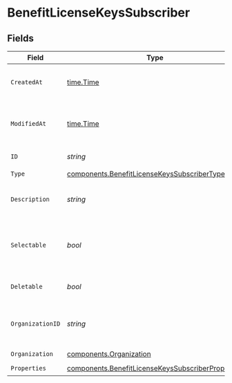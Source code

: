 # BenefitLicenseKeysSubscriber


## Fields

| Field                                                                                                                  | Type                                                                                                                   | Required                                                                                                               | Description                                                                                                            |
| ---------------------------------------------------------------------------------------------------------------------- | ---------------------------------------------------------------------------------------------------------------------- | ---------------------------------------------------------------------------------------------------------------------- | ---------------------------------------------------------------------------------------------------------------------- |
| `CreatedAt`                                                                                                            | [time.Time](https://pkg.go.dev/time#Time)                                                                              | :heavy_check_mark:                                                                                                     | Creation timestamp of the object.                                                                                      |
| `ModifiedAt`                                                                                                           | [time.Time](https://pkg.go.dev/time#Time)                                                                              | :heavy_check_mark:                                                                                                     | Last modification timestamp of the object.                                                                             |
| `ID`                                                                                                                   | *string*                                                                                                               | :heavy_check_mark:                                                                                                     | The ID of the benefit.                                                                                                 |
| `Type`                                                                                                                 | [components.BenefitLicenseKeysSubscriberType](../../models/components/benefitlicensekeyssubscribertype.md)             | :heavy_check_mark:                                                                                                     | N/A                                                                                                                    |
| `Description`                                                                                                          | *string*                                                                                                               | :heavy_check_mark:                                                                                                     | The description of the benefit.                                                                                        |
| `Selectable`                                                                                                           | *bool*                                                                                                                 | :heavy_check_mark:                                                                                                     | Whether the benefit is selectable when creating a product.                                                             |
| `Deletable`                                                                                                            | *bool*                                                                                                                 | :heavy_check_mark:                                                                                                     | Whether the benefit is deletable.                                                                                      |
| `OrganizationID`                                                                                                       | *string*                                                                                                               | :heavy_check_mark:                                                                                                     | The ID of the organization owning the benefit.                                                                         |
| `Organization`                                                                                                         | [components.Organization](../../models/components/organization.md)                                                     | :heavy_check_mark:                                                                                                     | N/A                                                                                                                    |
| `Properties`                                                                                                           | [components.BenefitLicenseKeysSubscriberProperties](../../models/components/benefitlicensekeyssubscriberproperties.md) | :heavy_check_mark:                                                                                                     | N/A                                                                                                                    |
